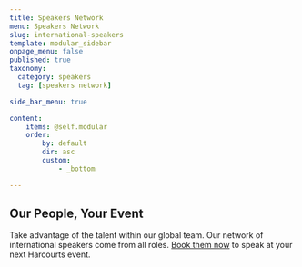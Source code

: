 ```yaml
---
title: Speakers Network
menu: Speakers Network
slug: international-speakers
template: modular_sidebar
onpage_menu: false
published: true
taxonomy:
  category: speakers
  tag: [speakers network]

side_bar_menu: true

content:
    items: @self.modular
    order:
        by: default
        dir: asc
        custom:
            - _bottom

---
```


## Our People, Your Event
Take advantage of the talent within our global team. Our network of international speakers come from all
roles. [Book them now](Harcourts-International-Speaker-Network.pdf) to speak at your next Harcourts event.
